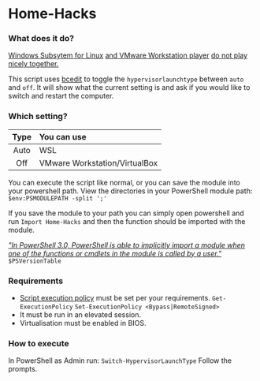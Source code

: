 # Home-Hacks
### What does it do?
[Windows Subsytem for Linux](https://www.reddit.com/r/Windows10/comments/h10smc/wsl2_vmware_compatibility_issues/) [and VMware Workstation player](https://answers.microsoft.com/en-us/windows/forum/all/windows-10-wsl-and-vmware-workstation-player-wont/1540810a-cd81-4f04-a60e-4e02da092c59) [do not play nicely together.](https://www.reddit.com/r/bashonubuntuonwindows/comments/eq4100/is_it_possible_to_use_wsl_2_if_vmware_workstation/)

This script uses [bcedit](https://docs.microsoft.com/en-us/windows-hardware/manufacture/desktop/bcdedit-command-line-options?view=windows-11) to toggle the `hypervisorlaunchtype` between `auto` and `off`. 
It will show what the current setting is and ask if you would like to switch and restart the computer.
### Which setting?
|   Type    | You can use                     |
| :-------: | :-----------------------------  |
|   Auto    |   WSL                           |
|   Off     |   VMware Workstation/VirtualBox |

You can execute the script like normal, or you can save the module into your powershell path.
View the directories in your PowerShell module path: `$env:PSMODULEPATH -split ';'`

If you save the module to your path you can simply open powershell and run
`Import Home-Hacks` and then the function should be imported with the module.

[*"In PowerShell 3.0, PowerShell is able to implicitly import a module when one of the functions or cmdlets in the module is called by a user."*](https://docs.microsoft.com/en-us/powershell/scripting/developer/module/importing-a-powershell-module?view=powershell-7.2)
`$PSVersionTable`
### Requirements
- [Script execution policy]((https://docs.microsoft.com/en-us/powershell/module/microsoft.powershell.security/set-executionpolicy?view=powershell-7.2)) must be set per your requirements.
    `Get-ExecutionPolicy`
    `Set-ExecutionPolicy <Bypass|RemoteSigned>`
- It must be run in an elevated session.
- Virtualisation must be enabled in BIOS.
### How to execute
In PowerShell as Admin run:
`Switch-HypervisorLaunchType`
Follow the prompts.
